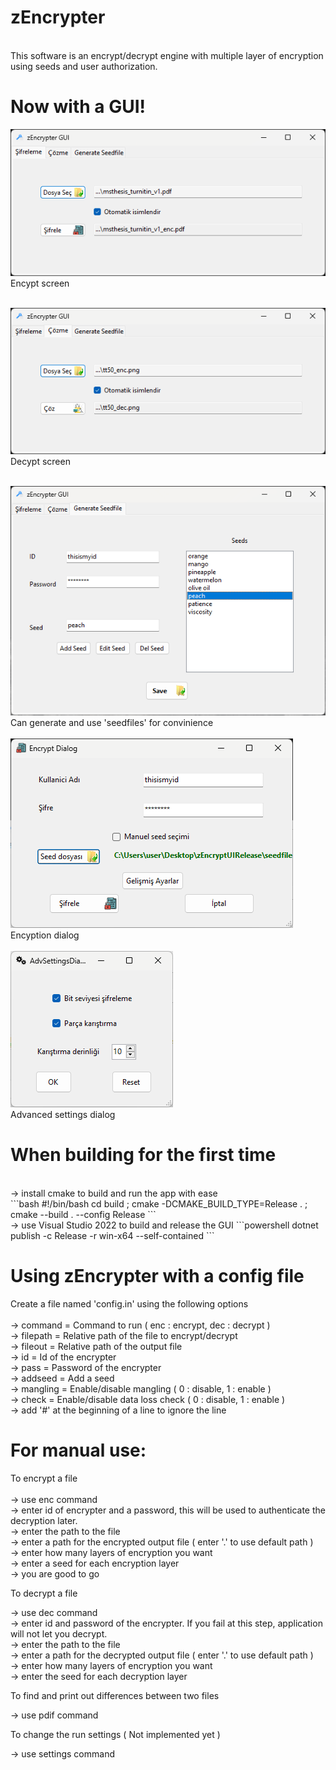 # zEncrypter
<br />
This software is an encrypt/decrypt engine with multiple layer of encryption using seeds and user authorization. <br />

# Now with a GUI!

<img src="repo/enc.png"/><br />
Encypt screen<br />
<br />

<img src="repo/dec.png"/><br />
Decypt screen<br />
<br />

<img src="repo/genseed.png"/><br />
Can generate and use 'seedfiles' for convinience<br />
<br />
<img src="repo/enc_dia.png"/><br />
Encyption dialog<br />
<br />
<img src="repo/adv.png"/><br />
Advanced settings dialog<br />

# When building for the first time <br />
<br />
-> install cmake to build and run the app with ease <br />
```bash
#!/bin/bash
cd build ; cmake -DCMAKE_BUILD_TYPE=Release . ; cmake --build . --config Release    
```<br />
-> use Visual Studio 2022 to build and release the GUI
```powershell
dotnet publish -c Release -r win-x64 --self-contained       
```<br />

# Using zEncrypter with a config file
Create a file named 'config.in' using the following options  <br />
<br />
-> command = Command to run ( enc : encrypt, dec : decrypt ) <br />
-> filepath = Relative path of the file to encrypt/decrypt <br />
-> fileout = Relative path of the output file  <br />
-> id = Id of the encrypter  <br />
-> pass = Password of the encrypter <br />
-> addseed = Add a seed <br />
-> mangling = Enable/disable mangling ( 0 : disable, 1 : enable ) <br />
-> check = Enable/disable data loss check ( 0 : disable, 1 : enable ) <br />
-> add '\#' at the beginning of a line to ignore the line <br />

# For manual use:
To encrypt a file <br />
<br />
-> use enc command <br />
-> enter id of encrypter and a password, this will be used to authenticate the decryption later. <br />
-> enter the path to the file <br />
-> enter a path for the encrypted output file  ( enter '.' to use default path ) <br />
-> enter how many layers of encryption you want <br />
-> enter a seed for each encryption layer <br />
-> you are good to go <br />

To decrypt a file <br />

-> use dec command <br />
-> enter id and password of the encrypter. If you fail at this step, application will not let you decrypt. <br />
-> enter the path to the file <br />
-> enter a path for the decrypted output file  ( enter '.' to use default path ) <br />
-> enter how many layers of encryption you want <br />
-> enter the seed for each decryption layer <br />

To find and print out differences between two files <br />

-> use pdif command <br />

To change the run settings ( Not implemented yet ) <br />

-> use settings command <br />

